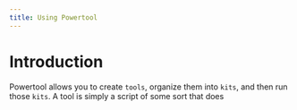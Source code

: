 ```yaml
---
title: Using Powertool
---
```


# Introduction

Powertool allows you to create `tools`, organize them into `kits`, and then run those `kits`. A tool is simply a script of some sort that does


# 
